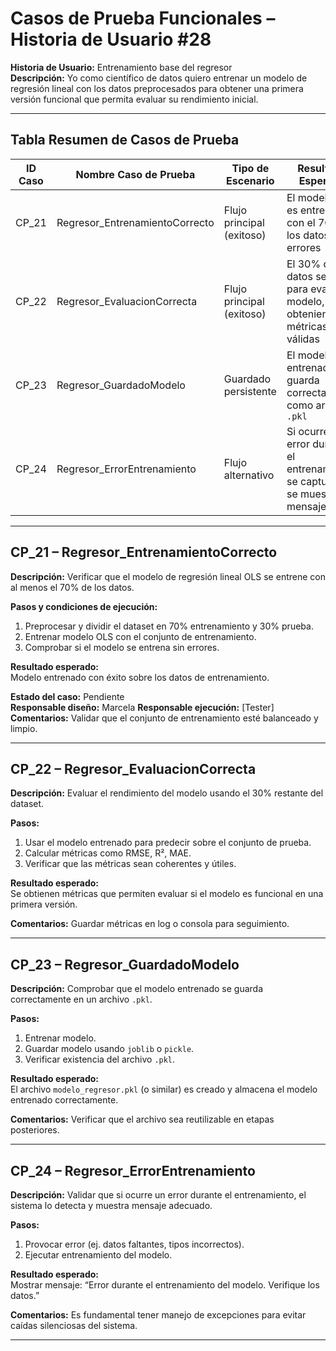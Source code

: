 # Casos de Prueba Funcionales – Historia de Usuario #28  
**Historia de Usuario:** Entrenamiento base del regresor  
**Descripción:** Yo como científico de datos quiero entrenar un modelo de regresión lineal con los datos preprocesados para obtener una primera versión funcional que permita evaluar su rendimiento inicial.

---

## Tabla Resumen de Casos de Prueba

| ID Caso | Nombre Caso de Prueba              | Tipo de Escenario        | Resultado Esperado                                                               | Estado    |
|---------|-------------------------------------|---------------------------|-----------------------------------------------------------------------------------|-----------|
| CP_21   | Regresor_EntrenamientoCorrecto      | Flujo principal (exitoso)   | El modelo OLS es entrenado con el 70% de los datos sin errores                   | Pendiente |
| CP_22   | Regresor_EvaluacionCorrecta         | Flujo principal (exitoso)   | El 30% de los datos se usa para evaluar el modelo, obteniendo métricas válidas   | Pendiente |
| CP_23   | Regresor_GuardadoModelo             | Guardado persistente      | El modelo entrenado se guarda correctamente como archivo `.pkl`                  | Pendiente |
| CP_24   | Regresor_ErrorEntrenamiento         | Flujo alternativo         | Si ocurre un error durante el entrenamiento, se captura y se muestra mensaje     | Pendiente |

---

## CP_21 – Regresor_EntrenamientoCorrecto

**Descripción:** Verificar que el modelo de regresión lineal OLS se entrene con al menos el 70% de los datos.

**Pasos y condiciones de ejecución:**
1. Preprocesar y dividir el dataset en 70% entrenamiento y 30% prueba.
2. Entrenar modelo OLS con el conjunto de entrenamiento.
3. Comprobar si el modelo se entrena sin errores.

**Resultado esperado:**  
Modelo entrenado con éxito sobre los datos de entrenamiento.

**Estado del caso:** Pendiente  
**Responsable diseño:** Marcela 
**Responsable ejecución:** [Tester]  
**Comentarios:** Validar que el conjunto de entrenamiento esté balanceado y limpio.

---

## CP_22 – Regresor_EvaluacionCorrecta

**Descripción:** Evaluar el rendimiento del modelo usando el 30% restante del dataset.

**Pasos:**
1. Usar el modelo entrenado para predecir sobre el conjunto de prueba.
2. Calcular métricas como RMSE, R², MAE.
3. Verificar que las métricas sean coherentes y útiles.

**Resultado esperado:**  
Se obtienen métricas que permiten evaluar si el modelo es funcional en una primera versión.

**Comentarios:** Guardar métricas en log o consola para seguimiento.

---

## CP_23 – Regresor_GuardadoModelo

**Descripción:** Comprobar que el modelo entrenado se guarda correctamente en un archivo `.pkl`.

**Pasos:**
1. Entrenar modelo.
2. Guardar modelo usando `joblib` o `pickle`.
3. Verificar existencia del archivo `.pkl`.

**Resultado esperado:**  
El archivo `modelo_regresor.pkl` (o similar) es creado y almacena el modelo entrenado correctamente.

**Comentarios:** Verificar que el archivo sea reutilizable en etapas posteriores.

---

## CP_24 – Regresor_ErrorEntrenamiento

**Descripción:** Validar que si ocurre un error durante el entrenamiento, el sistema lo detecta y muestra mensaje adecuado.

**Pasos:**
1. Provocar error (ej. datos faltantes, tipos incorrectos).
2. Ejecutar entrenamiento del modelo.

**Resultado esperado:**  
Mostrar mensaje: “Error durante el entrenamiento del modelo. Verifique los datos.”

**Comentarios:** Es fundamental tener manejo de excepciones para evitar caídas silenciosas del sistema.

---